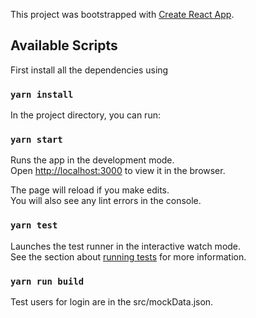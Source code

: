 This project was bootstrapped with [Create React App](https://github.com/facebook/create-react-app).

## Available Scripts

First install all the dependencies using

### `yarn install`

In the project directory, you can run:

### `yarn start`

Runs the app in the development mode.<br />
Open [http://localhost:3000](http://localhost:3000) to view it in the browser.

The page will reload if you make edits.<br />
You will also see any lint errors in the console.

### `yarn test`

Launches the test runner in the interactive watch mode.<br />
See the section about [running tests](https://facebook.github.io/create-react-app/docs/running-tests) for more information.

### `yarn run build`

Test users for login are in the src/mockData.json.